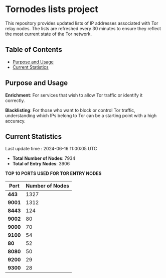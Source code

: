 # Tornodes lists project

This repository provides updated lists of IP addresses associated with Tor relay nodes. The lists are refreshed every 30 minutes to ensure they reflect the most current state of the Tor network.

## Table of Contents

- [Purpose and Usage](#purpose-and-usage)
- [Current Statistics](#current-statistics)


## Purpose and Usage

**Enrichment**: For services that wish to allow Tor traffic or identify it correctly.

**Blacklisting**: For those who want to block or control Tor traffic, understanding which IPs belong to Tor can be a starting point with a high accuracy.

## Current Statistics

Last update time : 2024-06-16 11:00:05 UTC

- **Total Number of Nodes**: 7934
- **Total of Entry Nodes**: 3906

**TOP 10 PORTS USED FOR TOR ENTRY NODES**

| **Port** | **Number of Nodes** |
|------|-----------------|
| **443**   | 1327  |
| **9001**   | 1312  |
| **8443**   | 124  |
| **9002**   | 80  |
| **9000**   | 70  |
| **9100**   | 54  |
| **80**   | 52  |
| **8080**   | 50  |
| **9200**   | 29  |
| **9300**   | 28  |

